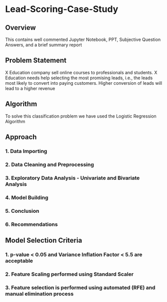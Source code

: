 # Lead-Scoring-Case-Study

## Overview
This contains well commented Jupyter Notebook, PPT, Subjective Question Answers, and a brief summary report

## Problem Statement
X Education company sell online courses to professionals and students. X Education needs help selecting the most promising leads, i.e., the leads most likely to convert into paying customers. Higher conversion of leads will lead to a higher revenue

## Algorithm
To solve this classification problem we have used the Logistic Regression Algorithm

## Approach
### 1. Data Importing
### 2. Data Cleaning and Preprocessing
### 3. Exploratory Data Analysis - Univariate and Bivariate Analysis
### 4. Model Building
### 5. Conclusion
### 6. Recommendations

## Model Selection Criteria
### 1. p-value < 0.05 and Variance Inflation Factor < 5.5 are acceptable
### 2. Feature Scaling performed using Standard Scaler
### 3. Feature selection is performed using automated (RFE) and manual elimination process
